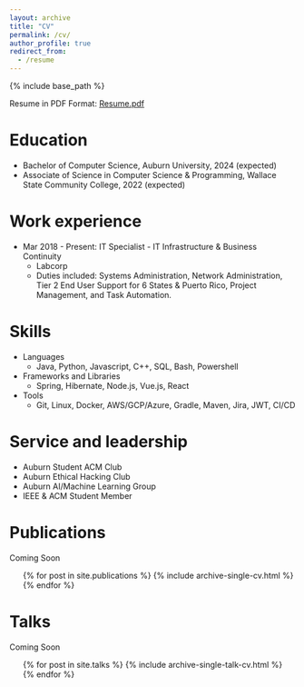 ```yaml
---
layout: archive
title: "CV"
permalink: /cv/
author_profile: true
redirect_from:
  - /resume
---
```


{% include base_path %}

Resume in PDF Format: [Resume.pdf](http://scriptr.github.io/files/resume.pdf)

Education
======
* Bachelor of Computer Science, Auburn University, 2024 (expected)
* Associate of Science in Computer Science & Programming, Wallace State Community College, 2022 (expected)

Work experience
======
* Mar 2018 - Present: IT Specialist - IT Infrastructure & Business Continuity
  * Labcorp
  * Duties included: Systems Administration, Network Administration, Tier 2 End User Support for 6 States & Puerto Rico, Project Management, and Task Automation.

Skills
======
* Languages
  * Java, Python, Javascript, C++, SQL, Bash, Powershell
* Frameworks and Libraries
  * Spring, Hibernate, Node.js, Vue.js, React
* Tools
  * Git, Linux, Docker, AWS/GCP/Azure, Gradle, Maven, Jira, JWT, CI/CD

Service and leadership
======
* Auburn Student ACM Club
* Auburn Ethical Hacking Club
* Auburn AI/Machine Learning Group
* IEEE & ACM Student Member

Publications
======
Coming Soon
  <ul>{% for post in site.publications %}
    {% include archive-single-cv.html %}
  {% endfor %}</ul>
  
Talks
======
Coming Soon
  <ul>{% for post in site.talks %}
    {% include archive-single-talk-cv.html %}
  {% endfor %}</ul>